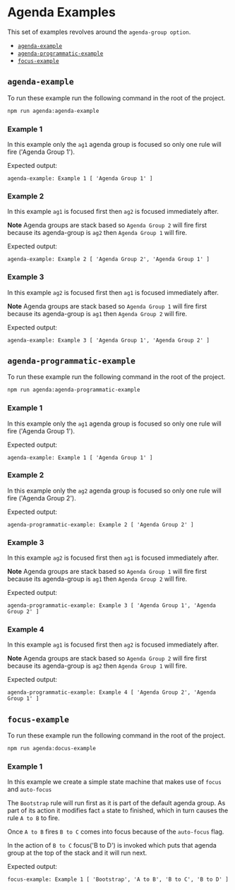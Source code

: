# Agenda Examples

This set of examples revolves around the `agenda-group option`.

* [`agenda-example`](#agenda-example)
* [`agenda-programmatic-example`](#agenda-programmatic-example)
* [`focus-example`](#focus-example)

## `agenda-example`

To run these example run the following command in the root of the project.

```sh
npm run agenda:agenda-example
```

### Example 1

In this example only the `ag1` agenda group is focused so only one rule will fire ('Agenda Group 1').

Expected output:

```
agenda-example: Example 1 [ 'Agenda Group 1' ]
```

### Example 2

In this example `ag1` is focused first then `ag2` is focused immediately after.

**Note** Agenda groups are stack based so `Agenda Group 2` will fire first because its agenda-group is `ag2` then `Agenda Group 1` will fire.

Expected output:

```
agenda-example: Example 2 [ 'Agenda Group 2', 'Agenda Group 1' ]
```

### Example 3

In this example `ag2` is focused first then `ag1` is focused immediately after.

**Note** Agenda groups are stack based so `Agenda Group 1` will fire first because its agenda-group is `ag1` then `Agenda Group 2` will fire.

Expected output:
```
agenda-example: Example 3 [ 'Agenda Group 1', 'Agenda Group 2' ]
```


## `agenda-programmatic-example`

To run these example run the following command in the root of the project.

```sh
npm run agenda:agenda-programmatic-example
```

### Example 1

In this example only the `ag1` agenda group is focused so only one rule will fire ('Agenda Group 1').

Expected output:

```
agenda-example: Example 1 [ 'Agenda Group 1' ]
```

### Example 2

In this example only the `ag2` agenda group is focused so only one rule will fire ('Agenda Group 2').

Expected output:

```
agenda-programmatic-example: Example 2 [ 'Agenda Group 2' ]
```

### Example 3

In this example `ag2` is focused first then `ag1` is focused immediately after.

**Note** Agenda groups are stack based so `Agenda Group 1` will fire first because its agenda-group is `ag1` then `Agenda Group 2` will fire.

Expected output:

```
agenda-programmatic-example: Example 3 [ 'Agenda Group 1', 'Agenda Group 2' ]
```

### Example 4

In this example `ag1` is focused first then `ag2` is focused immediately after.

**Note** Agenda groups are stack based so `Agenda Group 2` will fire first because its agenda-group is `ag2` then `Agenda Group 1` will fire.

Expected output:

```
agenda-programmatic-example: Example 4 [ 'Agenda Group 2', 'Agenda Group 1' ]
```

## `focus-example`

To run these example run the following command in the root of the project.

```sh
npm run agenda:docus-example
```

### Example 1

In this example we create a simple state machine that makes use of `focus` and `auto-focus`

The `Bootstrap` rule will run first as it is part of the default agenda group. As part of its action it modifies fact `a` state to finished, which in turn causes the rule `A to B` to fire.

Once `A to B` fires `B to C` comes into focus because of the `auto-focus` flag.

In the action of `B to C` focus('B to D') is invoked which puts that agenda group at the top of the stack and it will run next.

Expected output:
```
focus-example: Example 1 [ 'Bootstrap', 'A to B', 'B to C', 'B to D' ]
```